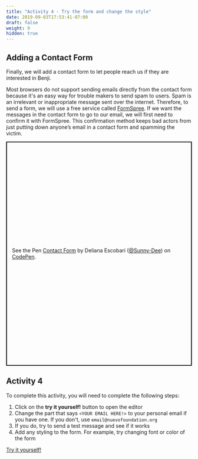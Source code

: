 ```yaml
---
title: "Activity 4 - Try the form and change the style"
date: 2019-09-03T17:53:41-07:00
draft: false
weight: 9
hidden: true
---
```


## Adding a Contact Form

Finally, we will add a contact form to let people reach us if they are interested in Benji.

Most browsers do not support sending emails directly from the contact form because it's an easy way for trouble makers to send spam to users. Spam is an irrelevant or inappropriate message sent over the internet. Therefore, to send a form, we will use a free service called [FormSpree](https://formspree.io/). If we want the messages in the contact form to go to our email, we will first need to confirm it with FormSpree. This confirmation method keeps bad actors from just putting down anyone’s email in a contact form and spamming the victim.

<p class="codepen" data-height="607" data-theme-id="dark" data-default-tab="html,result" data-user="Sunny-Dee" data-slug-hash="ywJggd" style="height: 607px; box-sizing: border-box; display: flex; align-items: center; justify-content: center; border: 2px solid black; margin: 1em 0; padding: 1em;" data-pen-title="Contact Form">
    <span>See the Pen <a href="https://codepen.io/Sunny-Dee/pen/ywJggd/">Contact Form</a> by Deliana Escobari (<a href="https://codepen.io/Sunny-Dee">@Sunny-Dee</a>)
    on <a href="https://codepen.io">CodePen</a>.</span></p>
<script async src="//assets.codepen.io/assets/embed/ei.js"></script>

## Activity 4 

To complete this activity, you will need to complete the following steps:

1. Click on the <strong>try it yourself!</strong> button to open the editor
2. Change the part that says <code>&lt;YOUR EMAIL HERE!&gt;</code> to your personal email if you have one. If you don't, use `email@nuevofoundation.org`
3. If you do, try to send a test message and see if it works
4. Add any styling to the form. For example, try changing font or color of the form

<a class="my-2 mx-4 btn btn-info" href="https://codepen.io/Sunny-Dee/pen/KEyGZo" target="_blank">Try it yourself!</a>
